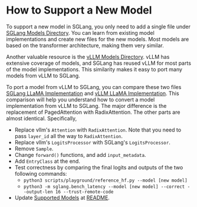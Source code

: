 # How to Support a New Model

To support a new model in SGLang, you only need to add a single file under [SGLang Models Directory](https://github.com/sgl-project/sglang/tree/main/python/sglang/srt/models). You can learn from existing model implementations and create new files for the new models. Most models are based on the transformer architecture, making them very similar.

Another valuable resource is the [vLLM Models Directory](https://github.com/vllm-project/vllm/tree/main/vllm/model_executor/models). vLLM has extensive coverage of models, and SGLang has reused vLLM for most parts of the model implementations. This similarity makes it easy to port many models from vLLM to SGLang.

To port a model from vLLM to SGLang, you can compare these two files [SGLang LLaMA Implementation](https://github.com/sgl-project/sglang/blob/main/python/sglang/srt/models/llama2.py) and [vLLM LLaMA Implementation](https://github.com/vllm-project/vllm/blob/main/vllm/model_executor/models/llama.py). This comparison will help you understand how to convert a model implementation from vLLM to SGLang. The major difference is the replacement of PagedAttention with RadixAttention. The other parts are almost identical. Specifically,
  - Replace vllm's `Attention` with `RadixAttention`. Note that you need to pass `layer_id` all the way to `RadixAttention`.
  - Replace vllm's `LogitsProcessor` with SGLang's `LogitsProcessor`.
  - Remove `Sample`.
  - Change `forward()` functions, and add `input_metadata`.
  - Add `EntryClass` at the end.
  - Test correctness by comparing the final logits and outputs of the two following commands:
    - `python3 scripts/playground/reference_hf.py --model [new model]`
    - `python3 -m sglang.bench_latency --model [new model] --correct --output-len 16 --trust-remote-code`
  - Update [Supported Models](https://github.com/sgl-project/sglang/tree/main?tab=readme-ov-file#supported-models) at [README](../README.md).
